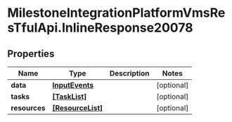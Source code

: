 # MilestoneIntegrationPlatformVmsResTfulApi.InlineResponse20078

## Properties
Name | Type | Description | Notes
------------ | ------------- | ------------- | -------------
**data** | [**InputEvents**](InputEvents.md) |  | [optional] 
**tasks** | [**[TaskList]**](TaskList.md) |  | [optional] 
**resources** | [**[ResourceList]**](ResourceList.md) |  | [optional] 
